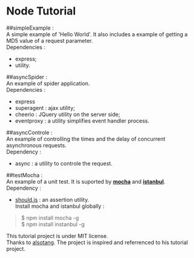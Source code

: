 # Node Tutorial

##simpleExample :  
A simple example of 'Hello World'.
It also includes a example of getting a MD5 value of a request parameter.  
Dependencies :  
- express;  
- utility.  

##asyncSpider :  
An example of spider application.  
Dependencies :  
- express  
- superagent : ajax utility;  
- cheerio : JQuery utility on the server side;  
- eventproxy : a utility simplifies event handler process.

##asyncControle :  
An example of controlling the times and the delay of concurrent asynchronous requests.  
Dependency :  
- async : a utility to controle the request.  

##testMocha :  
An example of a unit test. It is suported by [**mocha**](http://mochajs.org/) and [**istanbul**](https://github.com/gotwarlost/istanbul).  
Dependency :  
- [should.js](https://github.com/tj/should.js) : an assertion utility.  
Install mocha and istanbul globally :
>$ npm install mocha -g  
>$ npm install instanbul -g
  
  
This tutorial project is under MIT license.   
Thanks to [alsotang](https://github.com/alsotang/node-lessons). The project is inspired and referrenced to his tutorial project.
